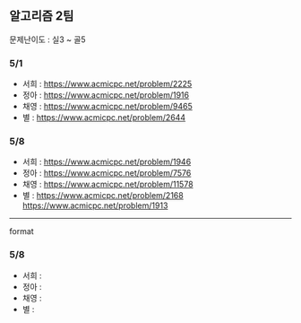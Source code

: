 ## 알고리즘 2팀

문제난이도 : 실3 ~ 골5

### 5/1

- 서희 : https://www.acmicpc.net/problem/2225
- 정아 : https://www.acmicpc.net/problem/1916
- 채영 : https://www.acmicpc.net/problem/9465
- 별 : https://www.acmicpc.net/problem/2644

### 5/8
- 서희 : https://www.acmicpc.net/problem/1946
- 정아 : https://www.acmicpc.net/problem/7576
- 채영 : https://www.acmicpc.net/problem/11578
- 별 : https://www.acmicpc.net/problem/2168
      https://www.acmicpc.net/problem/1913



-----
format
### 5/8
- 서희 : 
- 정아 : 
- 채영 : 
- 별 : 
